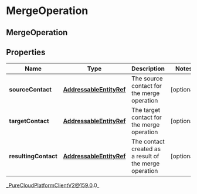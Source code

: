 # MergeOperation

## MergeOperation

## Properties

|Name | Type | Description | Notes|
|------------ | ------------- | ------------- | -------------|
| **sourceContact** | [**AddressableEntityRef**](AddressableEntityRef) | The source contact for the merge operation | [optional] |
| **targetContact** | [**AddressableEntityRef**](AddressableEntityRef) | The target contact for the merge operation | [optional] |
| **resultingContact** | [**AddressableEntityRef**](AddressableEntityRef) | The contact created as a result of the merge operation | [optional] |



_PureCloudPlatformClientV2@159.0.0_
